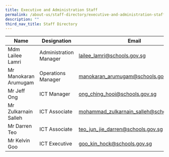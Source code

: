 ```yaml
---
title: Executive and Administration Staff
permalink: /about-us/staff-directory/executive-and-administration-staff/
description: ""
third_nav_title: Staff Directory
---
```


| Name | Designation | Email |
| -------- | -------- | -------- |
| Mdm Lailee Lamri     | Administration Manager     | lailee_lamri@schools.gov.sg     |
| Mr Manokaran Arumugam     | Operations Manager     | manokaran_arumugam@schools.gov.sg     |
| Mr Jeff Ong     | ICT Manager     | ong_ching_hooi@schools.gov.sg     |
| Mr Zulkarnain Salleh     | ICT Associate     | mohammad_zulkarnain_salleh@schools.gov.sg     |
| Mr Darren Teo     | ICT Associate     | teo_jun_jie_darren@schools.gov.sg     |
| Mr Kelvin Goo     | ICT Executive     | goo_kin_hock@schools.gov.sg     |